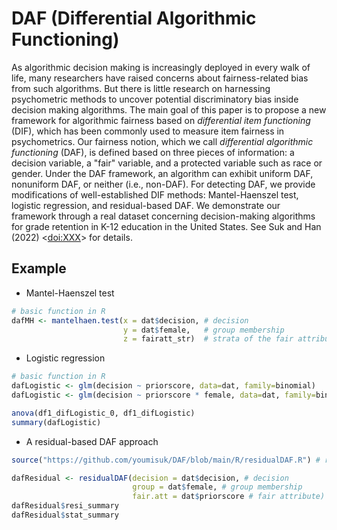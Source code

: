 
<!-- README.md is generated from README.Rmd. Please edit that file -->


# DAF (Differential Algorithmic Functioning)

As algorithmic decision making is increasingly deployed in every walk of life, many researchers have raised concerns about fairness-related bias from such algorithms. But there is little research on harnessing psychometric methods to uncover potential discriminatory bias inside decision making algorithms. The main goal of this paper is to propose a new framework for algorithmic fairness based on *differential item functioning* (DIF), which has been commonly used to measure item fairness in psychometrics. Our fairness notion, which we call *differential algorithmic functioning* (DAF), is defined based on three pieces of information: a decision variable, a "fair" variable, and a protected variable such as race or gender. Under the DAF framework, an algorithm can exhibit uniform DAF, nonuniform DAF, or neither (i.e., non-DAF). For detecting DAF, we provide modifications of well-established DIF methods: Mantel-Haenszel test, logistic regression, and residual-based DAF. We demonstrate our framework through a real dataset concerning decision-making algorithms for grade retention in K-12 education in the United States. See Suk
and Han (2022)
\<[doi:XXX](https://doi.org/XXX)\>
for details.


## Example

- Mantel-Haenszel test

``` r
# basic function in R
dafMH <- mantelhaen.test(x = dat$decision, # decision
                         y = dat$female,   # group membership
                         z = fairatt_str)  # strata of the fair attribute  
```


- Logistic regression

``` r
# basic function in R
dafLogistic <- glm(decision ~ priorscore, data=dat, family=binomial)
dafLogistic <- glm(decision ~ priorscore * female, data=dat, family=binomial)

anova(df1_difLogistic_0, df1_difLogistic)
summary(dafLogistic)
```

- A residual-based DAF approach 

``` r
source("https://github.com/youmisuk/DAF/blob/main/R/residualDAF.R") # read R code for residual-based DAF.

dafResidual <- residualDAF(decision = dat$decision, # decision
                           group = dat$female, # group membership
                           fair.att = dat$priorscore # fair attribute)
dafResidual$resi_summary
dafResidual$stat_summary
```
